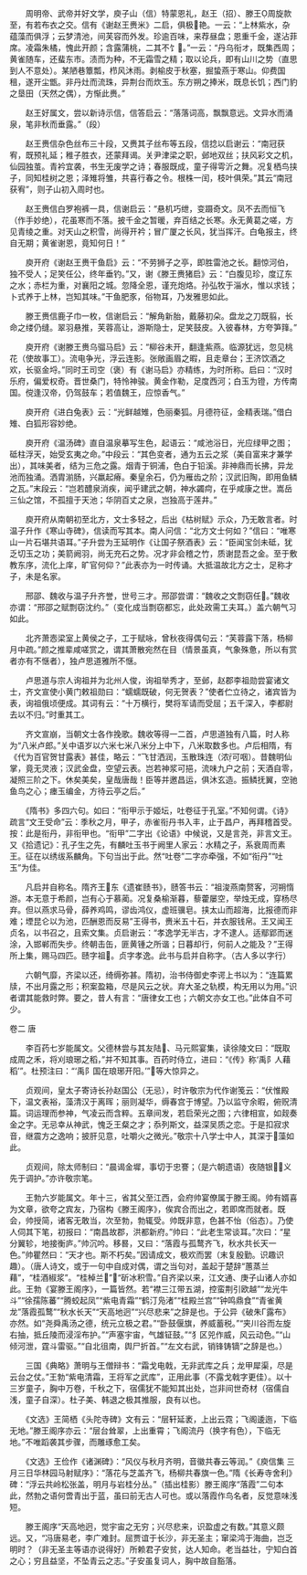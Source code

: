 <!-- { "loadSidebar": true } -->
　　周明帝、武帝并好文学，庾子山（信）特蒙恩礼，赵王（招）、滕王周旋款至，有若布衣之交。信有《谢赵王赉米》二启，俱极艳。一云：“上林紫水，杂蕴藻而俱浮；云梦清池，间芙容而外发。珍逾百味，来荐昼盘；恩重千金，遂沾菲席。凌霜朱橘，愧此开颜；含露蒲桃，二其不饣。”一云：“丹乌衔オ，既集西周；黄雀随车，还蜚东市。渍而为种，不无霜雪之精；取以论兵，即有山川之势（直思到人不意处）。某陋巷簟瓢，栉风沐雨。剥榆皮于秋塞，掘蛰燕于寒山。仰费国租，遂开尘甑。非丹灶而流珠，异荆台而炊玉。东方朔之捧米，既息长饥；西门豹之垦田（天然之偶），方惭此赉。”

　　赵王好属文，尝以新诗示信，信答启云：“落落词高，飘飘意远。文异水而涌泉，笔非秋而垂露。”（段）

　　赵王赉信杂色丝布三十段，又赉其子丝布等五段，信捻以启谢云：“南冠获宥，既预礼延；稚子胜衣，还蒙拜谒。关尹津梁之职，邺地双丝；扶风彩文之机，仙园独茧。青衿宜袭，书生无废学之诗；春服既成，童子得雩沂之舞。况复栖鸟挟子，同知桂树之恩；泽雉将雏，共喜行春之令。根株一闰，枝叶俱荣。”其云“南冠获宥”，则子山初入周时也。

　　赵王赉信白罗袍裤一具，信谢启云：“悬机巧绁，变蹑奇文。凤不去而恒飞（作手妙绝），花虽寒而不落。披千金之暂暖，弃百结之长寒。永无黄葛之嗟，方见青绫之重。对天山之积雪，尚得开衿；冒广厦之长风，犹当挥汗。白龟报主，终自无期；黄雀谢恩，竟知何日！”

　　庾开府《谢赵王赉干鱼启》云：“不劳狮子之亭，即胜雷池之长。翻惊河伯，独不受人；足笑任公，终年垂钓。”又，谢《滕王赉猪启》云：“白腹见珍，度辽东之水；赤栏为重，对襄阳之城。忽降全恩，谨充炮烙。孙弘牧于淄水，惟以求钱；卜式养于上林，岂知其味。”干鱼肥豕，俗物耳，乃发雅思如此。

　　滕王赉信鹿子巾一枚，信谢启云：“解角新胎，戴藤初朵。盘龙之刀既翦，长命之缕仍缝。翠羽悬推，芙蓉高让，游斯隐士，足笑鼓皮。入彼春林，方夸笋箨。”

　　庾开府《谢滕王赉乌骝马启》云：“柳谷未开，翻逢紫燕。临源犹远，忽见桃花（使故事工）。流电争光，浮云连影。张敞画眉之暇，且走章台；王济饮酒之欢，长驱金埒。”同时王司空（褒）有《谢马启》亦精练，为时所称。启曰：“汉时乐府，偏爱权奇。晋世桑门，特怜神骏。黄金作勒，足度西河；白玉为镫，方传南国。傥逢汉帝，仍驾鼓车；若值魏王，应惊香气。”

　　庾开府《进白兔表》云：“光鲜越雉，色丽秦狐。月德符征，金精表瑞。”借白雉、白狐形容妙绝。

　　庾开府《温汤碑》直自温泉摹写生色，起语云：“咸池浴日，光应绿甲之图；砥柱浮天，始受玄夷之命。”中段云：“其色变者，通为五云之浆（美自富来才兼学出），其味美者，结为三危之露。烟青于铜浦，色白于铅溪。非神鼎而长拂，异龙池而独涌。洒胄湔肠，兴羸起瘠。秦皇余石，仍为雁齿之阶；汉武旧陶，即用鱼鳞之瓦。”末段云：“岂若醴泉消疾，闻乎建武之朝，神水蠲疴，在乎咸康之世。嵩岳三仙之馆，不孤擅于天池；华阴百丈之泉，岂独高于莲井。”

　　庾开府从南朝初至北方，文士多轻之，后出《枯树赋》示众，乃无敢言者。时温子升作《寒山寺碑》，信读而写其本。南人问信：“北方文士何如？”信曰：“唯寒山一片石堪共语耳。”子升尝为王延明作《让国子祭酒表》云：“臣闻宝剑未砥，犹乏切玉之功；美箭阙羽，尚无充石之势。况才非会稽之竹，质谢昆吾之金。至于敷教东序，流化上庠，旷官何仰？”此表亦为一时传诵。大抵温故北方之士，足称才子，未是名家。

　　邢邵、魏收与温子升齐誉，世号三才。邢邵尝谓：“魏收之文剽窃任。”魏收亦谓：“邢邵之赋剽窃沈约。”（变化成当剽窃都忘，此处政需工夫耳。）盖六朝气习如此。

　　北齐萧悫梁室上黄侯之子，工于赋咏，曾秋夜得偶句云：“芙蓉露下落，杨柳月中疏。”颜之推辈咸嗟赏之，谓其萧散宛然在目（情景虽真，气象殊惫，所以有赏者亦有不惬者），独卢思道雅所不惬。

　　卢思道与宗人询祖并为北州人俊，询祖举秀才，至邺，赵郡李祖勋尝宴诸文士，齐文宣使小黄门敕祖勋曰：“蠕蠕既破，何无贺表？”使者伫立待之，诸宾皆为表，询祖俄顷便成。其词有云：“十万横行，樊将军请而受屈；五千深入，李都尉去以不归。”时重其工。

　　齐文宣崩，当朝文士各作挽歌。魏收等得一二首，卢思道独有八篇，时人称为“八米卢郎。”关中语岁以六米七米八米分上中下，八米取数多也。卢后相隋，有《代为百官贺甘露表》甚佳，略云：“飞甘洒润，玉散珠连（浓可咽）。昔魏明仙掌，竟无灵液；汉武金盘，空望云表。岂若神浆可挹，流味九户之前；天酒自零，凝照三阶之下。休矣美矣，皇哉唐哉！臣等并邀昌运，俱沐玄造。振鳞抚翼，空驰鱼鸟之心；瘗玉编金，方待云亭之后。”

　　《隋书》多四六句。如曰：“衔甲示于姬坛，吐卷征于孔室。”不知何谓。《诗》疏言“文王受命”云：季秋之月，甲子，赤雀衔丹书入丰，止于昌户，再拜稽首受。按：此是衔丹，非衔甲也。“衔甲”二字出《论语》中候说，又是言尧，非言文王。又《拾遗记》：孔子生之先，有麟吐玉书于阙里人家云：水精之子，系衰周而素王。征在以绣绂系麟角。下句当出于此。然“吐卷”二字亦牵强，不如“衔丹”“吐玉”为佳。

　　凡启并自称名。隋齐王东《遗崔赜书》，赜答书云：“祖浚燕南赘客，河朔惰游。本无意于希颜，岂有心于慕蔺。况复桑榆渐暮，藜藿屡空，举烛无成，穿杨尽弃。但以燕求马骨，薛养鸡鸣，谬齿鸿仪，虚班骥皂。挟太山而超海，比报德而非难；堙昆仑以为池，匹酬恩而反易”王得书，赉米五十石，并衣服钱帛。王又闻王贞名，以书召之，且索文集。贞启谢云：“孝逸学无半古，才不逮人。适鄢郢而迷涂，入邯郸而失步。终朝击缶，匪黄锺之所谐；日暮却行，何前人之能及？”王得所上集，赐马四匹。赜字祖。贞字孝逸。此书与启并自称字。（古人多以字行）

　　六朝气靡，齐梁以还，绮缛弥甚。隋初，治书侍御史李谔上书以为：“连篇累牍，不出月露之形；积案盈箱，尽是风云之状。弃大圣之轨模，构无用以为用。”识者谓其能救时弊。要之，昔人有言：“唐律女工也；六朝文亦女工也。”此体自不可少。 


 
 卷二 唐 
 
　　李百药七岁能属文。父德林尝与其友陆、马元熙宴集，读徐陵文曰：“既取成周之禾，将刈琅琊之稻，”并不知其事。百药时侍立，进曰：“《传》称‘禹阝人藉稻’”。杜预注曰：“‘禹阝国在琅琊开阳。’”等大惊异之。

　　贞观间，皇太子寄诗长孙赵国公（无忌），时许敬宗为代作谢笺云：“伏惟殿下，温文表裕，藻清汉于离晖；丽则凝华，缛春宫于博望。乃以监守余暇，俯贶清篇。词运理而参神，气凌云而含粹。五章间发，若启荣光之图；六律相宣，如觌奏金之字。无忌幸从神武，愧乏王粲之才；忝列斯文，益深吴质之恋。于是扣寂求音，继震方之逸响；披肝见意，吐嚼火之微光。”敬宗十八学士中人，其深于藻如此。

　　贞观间，除太师制曰：“晨谒金墀，事切于忠謇；（是六朝遗语）夜随银，义先于调护。”亦许敬宗笔。

　　王勃六岁能属文。年十三，省其父至江西，会府帅宴僚属于滕王阁。帅有婿喜为文章，欲夸之宾友，乃宿构《滕王阁序》，俟宾合而出之，若即席而就者。既会，帅授简，诸客无敢当，次至勃，勃辄受。帅既非意，色甚不怡（俗态）。乃使人伺其下笔，初报曰：“南昌故郡，洪都新府。”帅曰：“此老生常谈耳。”次曰：“星分翼轸，地接衡庐。”帅沉吟。移晷，又曰：“落霞与孤鹜齐飞，秋水共长天一色。”帅瞿然曰：“天才也。斯不朽矣。”因请成文，极欢而罢（末复殷勤。识趣识趣）。（唐人诗文，或于一句中自成对偶，谓之当句对，盖起于楚辞“蕙蒸兰藉”，“桂酒椒浆”。“桂棹兰”，“斫冰积雪。”自齐梁以来，江文通、庚子山诸人亦如此。王勃《宴滕王阁序》，一篇皆然。若“襟三江带五湖，控蛮荆引欧越”“龙光牛斗”“徐孺陈蕃”“腾蛟起凤”“紫电青霜”“鹤汀凫渚”“桂殿兰宫”“钟鸣鼎食”“青雀黄龙”落霞孤鹜”“秋水长天”“天高地迥”“兴尽悲来”之辞是也。于公异《破朱Г露布》亦然。如“尧舜禹汤之德，统元立极之君。”“卧鼓偃旗，养威蓄税。”“夹川谷而左旋右抽，抵丘陵而浸淫布护。”“声塞宇宙，气雄钲鼓。”“犭区兕作威，风云动色。”“山倾河泄，霆斗雷驱。”“自北徂南，舆尸折首。”“左文右武，销锋铸镝”之辞是也。）

　　三国《典略》萧明与王僧辩书：“霜戈电戟，无非武库之兵；龙甲犀渠，尽是云台之仗。”王勃“紫电清霜，王将军之武库”，正用此事（不露戈戟字更佳）。以十三岁童子，胸中万卷，千秋之下，宿儒犹不能知其出处，岂非间世奇材（宿儒自浅，童子自深）。杜子美、韩退之极其推服，良有以也。

　　《文选》王简栖《头陀寺碑》文有云：“层轩延袤，上出云霓；飞阁逶迤，下临无地。”滕王阁序亦云：“层台耸翠，上出重霄；飞阁流丹（换字有色），下临无地。”不唯蹈袭其步骤，而雕琢愈工矣。

　　《文选》王俭作《诸渊碑》：“风仪与秋月齐明，音徽共春云等润。”《庾信集 三月三日华林园马射赋序》：“落花与芝盖齐飞，杨柳共春旗一色。”隋《长寿寺舍利》碑：“浮云共岭松张盖，明月与岩桂分丛。”（插出桂影）滕王阁序“落霞”二句本此，然勃之语何啻青出于蓝，虽曰前无古人可也。或以落霞作鸟名者，反觉意味浅短。

　　滕王阁序“天高地迥，觉宇宙之无穷；兴尽悲来，识盈虚之有数。”其意义颇远。又，“冯唐易老，李广难封。屈贾谊于长沙，非无圣主；窜梁鸿于海曲，岂乏明时？（非无圣主等语亦说得好）所赖君子安贫，达人知命。老当益壮，宁知白首之心；穷且益坚，不坠青云之志。”子安虽复词人，胸中故自豁落。

